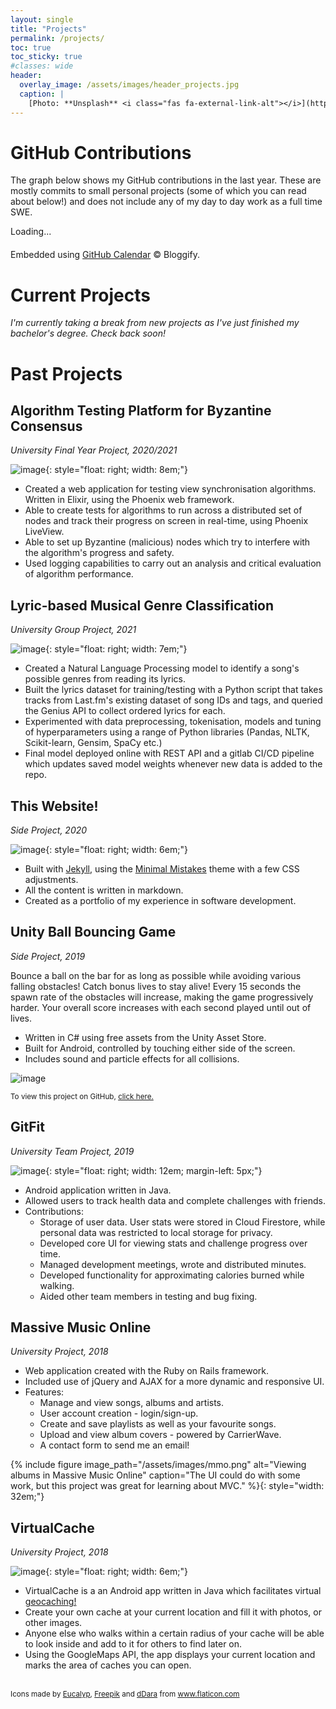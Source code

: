 ```yaml
---
layout: single
title: "Projects"
permalink: /projects/
toc: true
toc_sticky: true
#classes: wide
header:
  overlay_image: /assets/images/header_projects.jpg
  caption: |
    [Photo: **Unsplash** <i class="fas fa-external-link-alt"></i>](https://unsplash.com/photos/FO7JIlwjOtU)
---
```


# GitHub Contributions

The graph below shows my GitHub contributions in the last year. These are mostly
commits to small personal projects (some of which you can read about below!) and
does not include any of my day to day work as a full time SWE.

<script
  src="https://unpkg.com/github-calendar@latest/dist/github-calendar.min.js">
</script>
<link
  rel="stylesheet"
  href="https://unpkg.com/github-calendar@latest/dist/github-calendar-responsive.css"
/>
<style>
  .calendar {
    margin: auto;
    margin-bottom: 20px;
  }
  .contrib-number {
    color: white;
  }
}
</style>
<div class="calendar">
  Loading...
</div>
<script>
  GitHubCalendar(".calendar", "chrisdueck", { responsive: true });
</script>

Embedded using [GitHub Calendar](https://github.com/Bloggify/github-calendar)
&copy; Bloggify.

# Current Projects

_I'm currently taking a break from new projects as I've just finished my
bachelor's degree. Check back soon!_

# Past Projects

## Algorithm Testing Platform for Byzantine Consensus

_University Final Year Project, 2020/2021_

![image](/assets/images/consensus.png){: style="float: right; width: 8em;"}

- Created a web application for testing view synchronisation algorithms. Written
  in Elixir, using the Phoenix web framework.
- Able to create tests for algorithms to run across a distributed set of
  nodes and track their progress on screen in real-time, using Phoenix
  LiveView.
- Able to set up Byzantine (malicious) nodes which try to interfere with the
  algorithm's progress and safety.
- Used logging capabilities to carry out an analysis and critical evaluation of
  algorithm performance.

## Lyric-based Musical Genre Classification

_University Group Project, 2021_

![image](/assets/images/nlp.png){: style="float: right; width: 7em;"}

- Created a Natural Language Processing model to identify a song's possible
  genres from reading its lyrics.
- Built the lyrics dataset for training/testing with a Python script that takes
  tracks from Last.fm's existing dataset of song IDs and tags, and queried the
  Genius API to collect ordered lyrics for each.
- Experimented with data preprocessing, tokenisation, models and tuning of
  hyperparameters using a range of Python libraries (Pandas, NLTK, Scikit-learn,
  Gensim, SpaCy etc.)
- Final model deployed online with REST API and a gitlab CI/CD pipeline which
  updates saved model weights whenever new data is added to the repo.

## This Website!

_Side Project, 2020_

![image](/assets/images/project.png){: style="float: right; width: 6em;"}

- Built with [Jekyll](https://jekyllrb.com/), using the [Minimal
  Mistakes](https://mademistakes.com/work/minimal-mistakes-jekyll-theme/) theme
  with a few CSS adjustments.
- All the content is written in markdown.
- Created as a portfolio of my experience in software development.

## Unity Ball Bouncing Game

_Side Project, 2019_

Bounce a ball on the bar for as long as possible while avoiding various falling
obstacles! Catch bonus lives to stay alive! Every 15 seconds the spawn rate of
the obstacles will increase, making the game progressively harder. Your overall
score increases with each second played until out of lives.

- Written in C# using free assets from the Unity Asset Store.
- Built for Android, controlled by touching either side of the screen.
- Includes sound and particle effects for all collisions.

![image](/assets/images/bouncinggame.gif)

<sup>To view this project on GitHub, <a
href="https://github.com/chrisdueck/bouncing-game">click here.</a></sup>

## GitFit

_University Team Project, 2019_

![image](/assets/images/gitfit-screenshot.jpg){: style="float: right; width:
12em; margin-left: 5px;"}

- Android application written in Java.
- Allowed users to track health data and complete challenges with friends.
- Contributions:
  - Storage of user data. User stats were stored in Cloud Firestore, while
    personal data was restricted to local storage for privacy.
  - Developed core UI for viewing stats and challenge progress over time.
  - Managed development meetings, wrote and distributed minutes.
  - Developed functionality for approximating calories burned while walking.
  - Aided other team members in testing and bug fixing.

## Massive Music Online

_University Project, 2018_

- Web application created with the Ruby on Rails framework.
- Included use of jQuery and AJAX for a more dynamic and responsive UI.
- Features:
  - Manage and view songs, albums and artists.
  - User account creation - login/sign-up.
  - Create and save playlists as well as your favourite songs.
  - Upload and view album covers - powered by CarrierWave.
  - A contact form to send me an email!

{% include figure image_path="/assets/images/mmo.png" alt="Viewing albums in
Massive Music Online" caption="The UI could do with some work, but this project
was great for learning about MVC." %}{:
style="width: 32em;"}

## VirtualCache

_University Project, 2018_

![image](/assets/images/virtualcache.png){: style="float: right; width: 6em;"}

- VirtualCache is a an Android app written in Java which facilitates virtual
  [geocaching!](https://en.wikipedia.org/wiki/Geocaching)
- Create your own cache at your current location and fill it with photos, or
  other images.
- Anyone else who walks within a certain radius of your cache will be able to
  look inside and add to it for others to find later on.
- Using the GoogleMaps API, the app displays your current location and marks the
  area of caches you can open.

<br /> <sub> Icons made by <a href="https://www.flaticon.com/authors/eucalyp"
title="Eucalyp">Eucalyp</a>, <a href="https://www.freepik.com"
title="Freepik">Freepik</a> and <a href="https://www.flaticon.com/authors/ddara"
title="dDara">dDara</a> from <a href="https://www.flaticon.com/"
title="Flaticon">www.flaticon.com</a> </sub>
